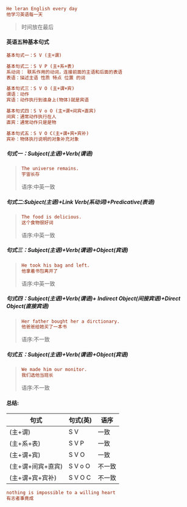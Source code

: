 ```ini
He leran English every day
他学习英语每一天
```

> 时间放在最后

#### 英语五种基本句式

```ini
基本句式一：S V (主+谓)
```

```ini
基本句式二：S V P (主+系+表)
系动词： 联系作用的动词，连接前面的主语和后面的表语
表语：描述主语 性质 特点 位置 的词
```

```ini
基本句式三：S V O (主+谓+宾)
谓语：动作
宾语：动作执行到谁身上(物体)就是宾语
```

```ini
基本句式四：S V o O (主+谓+间宾+直宾)
间宾：通常动作执行在人
直宾：通常动作只是是物
```

```ini
基本句式五：S V O C(主+谓+宾+宾补)
宾补：物体执行说明的对象补充对象
```

##### 句式一：Subject(主语)+Verb(谓语)

> ```ini
> The universe remains.
> 宇宙长存
> ```
>
> 语序:中英一致

##### 句式二:Subject(主语)+Link Verb(系动词)+Predicative(表语)

> ```ini
> The food is delicious.
> 这个食物很好词
> ```
>
> 语序:中英一致

##### 句式三：Subject(主语)+Verb(谓语)+Object(宾语)

> ```ini
> He took his bag and left.
> 他拿着书包离开了
> ```
>
> 语序:中英一致

##### 句式四：Subject(主语)+Verb(谓语)+ Indirect Object(间接宾语)+Direct Object(直接宾语)

> ```ini
> Her father bought her a dirctionary.
> 他爸爸给她买了一本书
> ```
>
> 语序:不一致

##### 句式五：Subject(主语)+Verb(谓语)+Object(宾语)

> ```ini
> We made him our monitor.
> 我们选他当班长
> ```
>
> 语序:不一致

#### 总结:

| 句式              | 句式(英) | 语序   |
| ----------------- | -------- | ------ |
| (主+谓)           | S V      | 一致   |
| (主+系+表)        | S V P    | 一致   |
| (主+谓+宾)        | S V O    | 一致   |
| (主+谓+间宾+直宾) | S V o O  | 不一致 |
| (主+谓+宾+宾补)   | S V O C  | 不一致 |

```ini
nothing is impossible to a willing heart
有志者事竟成
```

